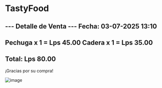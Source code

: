 # TastyFood

--- Detalle de Venta ---
Fecha: 03-07-2025 13:10
------------------------
Pechuga              x 1   = Lps    45.00
Cadera               x 1   = Lps    35.00
------------------------
Total: Lps 80.00
------------------------
¡Gracias por su compra!

![image](https://github.com/user-attachments/assets/65cc9ca8-e46f-4135-bdde-ff104c3b2534)
